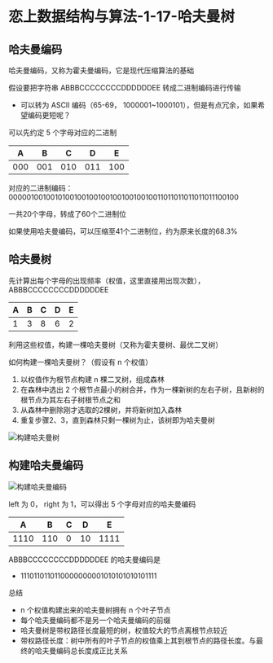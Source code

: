 # 恋上数据结构与算法-1-17-哈夫曼树


## 哈夫曼编码

哈夫曼编码，又称为霍夫曼编码，它是现代压缩算法的基础

假设要把字符串 ABBBCCCCCCCCDDDDDDEE 转成二进制编码进行传输
- 可以转为 ASCII 编码（65-69， 1000001~1000101），但是有点冗余，如果希望编码更短呢？

可以先约定 5 个字母对应的二进制

A | B | C | D | E
-- | -- | -- | -- | --
000 | 001 | 010 | 011 | 100

对应的二进制编码：000001001001010010010010010010010010011011011011011011100100

一共20个字母，转成了60个二进制位

如果使用哈夫曼编码，可以压缩至41个二进制位，约为原来长度的68.3%

## 哈夫曼树

先计算出每个字母的出现频率（权值，这里直接用出现次数）， ABBBCCCCCCCCDDDDDDEE

A | B | C | D | E
-- | -- | -- | -- | --
1 | 3 | 8 | 6 | 2

利用这些权值，构建一棵哈夫曼树（又称为霍夫曼树、最优二叉树）

如何构建一棵哈夫曼树？（假设有 n 个权值）
1. 以权值作为根节点构建 n 棵二叉树，组成森林
2. 在森林中选出 2 个根节点最小的树合并，作为一棵新树的左右子树，且新树的根节点为其左右子树根节点之和
3. 从森林中删除刚才选取的2棵树，并将新树加入森林
4. 重复步骤2、3，直到森林只剩一棵树为止，该树即为哈夫曼树

![构建哈夫曼树](../../../../images/恋上算法与数据结构/1-17-哈夫曼树/20200924-构建哈夫曼树.png)  


## 构建哈夫曼编码

![构建哈夫曼编码](../../../../images/恋上算法与数据结构/1-17-哈夫曼树/20200924-构建哈夫曼编码.png)  

left 为 0， right 为 1，可以得出 5 个字母对应的哈夫曼编码

A | B | C | D | E
-- | -- | -- | -- | --
1110 | 110 | 0 | 10 | 1111

ABBBCCCCCCCCDDDDDDEE 的哈夫曼编码是
- 1110110110110000000001010101010101111

总结
- n 个权值构建出来的哈夫曼树拥有 n 个叶子节点
- 每个哈夫曼编码都不是另一个哈夫曼编码的前缀
- 哈夫曼树是带权路径长度最短的树，权值较大的节点离根节点较近
- 带权路径长度：树中所有的叶子节点的权值乘上其到根节点的路径长度。与最终的哈夫曼编码总长度成正比关系









